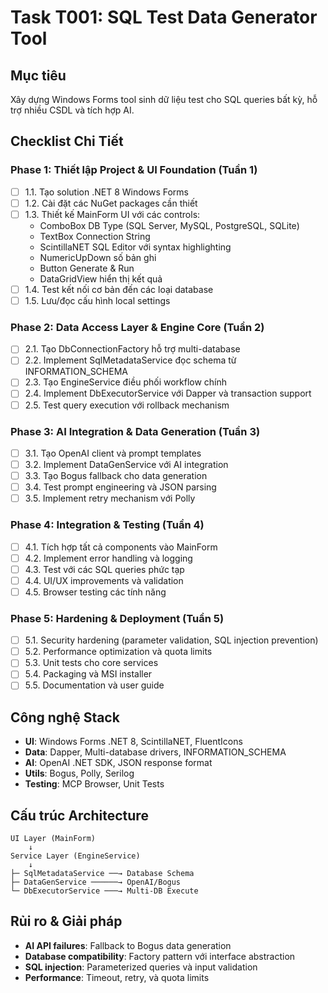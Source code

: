 # Task T001: SQL Test Data Generator Tool

## Mục tiêu
Xây dựng Windows Forms tool sinh dữ liệu test cho SQL queries bất kỳ, hỗ trợ nhiều CSDL và tích hợp AI.

## Checklist Chi Tiết

### Phase 1: Thiết lập Project & UI Foundation (Tuần 1)
- [ ] 1.1. Tạo solution .NET 8 Windows Forms
- [ ] 1.2. Cài đặt các NuGet packages cần thiết
- [ ] 1.3. Thiết kế MainForm UI với các controls:
  - ComboBox DB Type (SQL Server, MySQL, PostgreSQL, SQLite)
  - TextBox Connection String  
  - ScintillaNET SQL Editor với syntax highlighting
  - NumericUpDown số bản ghi
  - Button Generate & Run
  - DataGridView hiển thị kết quả
- [ ] 1.4. Test kết nối cơ bản đến các loại database
- [ ] 1.5. Lưu/đọc cấu hình local settings

### Phase 2: Data Access Layer & Engine Core (Tuần 2)  
- [ ] 2.1. Tạo DbConnectionFactory hỗ trợ multi-database
- [ ] 2.2. Implement SqlMetadataService đọc schema từ INFORMATION_SCHEMA
- [ ] 2.3. Tạo EngineService điều phối workflow chính
- [ ] 2.4. Implement DbExecutorService với Dapper và transaction support
- [ ] 2.5. Test query execution với rollback mechanism

### Phase 3: AI Integration & Data Generation (Tuần 3)
- [ ] 3.1. Tạo OpenAI client và prompt templates
- [ ] 3.2. Implement DataGenService với AI integration
- [ ] 3.3. Tạo Bogus fallback cho data generation
- [ ] 3.4. Test prompt engineering và JSON parsing
- [ ] 3.5. Implement retry mechanism với Polly

### Phase 4: Integration & Testing (Tuần 4)
- [ ] 4.1. Tích hợp tất cả components vào MainForm
- [ ] 4.2. Implement error handling và logging
- [ ] 4.3. Test với các SQL queries phức tạp
- [ ] 4.4. UI/UX improvements và validation
- [ ] 4.5. Browser testing các tính năng

### Phase 5: Hardening & Deployment (Tuần 5)
- [ ] 5.1. Security hardening (parameter validation, SQL injection prevention)
- [ ] 5.2. Performance optimization và quota limits
- [ ] 5.3. Unit tests cho core services
- [ ] 5.4. Packaging và MSI installer
- [ ] 5.5. Documentation và user guide

## Công nghệ Stack
- **UI**: Windows Forms .NET 8, ScintillaNET, FluentIcons
- **Data**: Dapper, Multi-database drivers, INFORMATION_SCHEMA
- **AI**: OpenAI .NET SDK, JSON response format
- **Utils**: Bogus, Polly, Serilog
- **Testing**: MCP Browser, Unit Tests

## Cấu trúc Architecture
```
UI Layer (MainForm) 
    ↓
Service Layer (EngineService)
    ↓  
├─ SqlMetadataService ──→ Database Schema
├─ DataGenService ──────→ OpenAI/Bogus  
└─ DbExecutorService ───→ Multi-DB Execute
```

## Rủi ro & Giải pháp
- **AI API failures**: Fallback to Bogus data generation
- **Database compatibility**: Factory pattern với interface abstraction  
- **SQL injection**: Parameterized queries và input validation
- **Performance**: Timeout, retry, và quota limits 